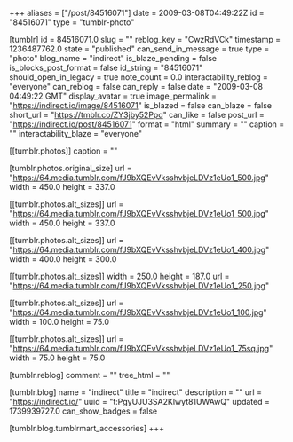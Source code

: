+++
aliases = ["/post/84516071"]
date = 2009-03-08T04:49:22Z
id = "84516071"
type = "tumblr-photo"

[tumblr]
id = 84516071.0
slug = ""
reblog_key = "CwzRdVCk"
timestamp = 1236487762.0
state = "published"
can_send_in_message = true
type = "photo"
blog_name = "indirect"
is_blaze_pending = false
is_blocks_post_format = false
id_string = "84516071"
should_open_in_legacy = true
note_count = 0.0
interactability_reblog = "everyone"
can_reblog = false
can_reply = false
date = "2009-03-08 04:49:22 GMT"
display_avatar = true
image_permalink = "https://indirect.io/image/84516071"
is_blazed = false
can_blaze = false
short_url = "https://tmblr.co/ZY3jby52Ppd"
can_like = false
post_url = "https://indirect.io/post/84516071"
format = "html"
summary = ""
caption = ""
interactability_blaze = "everyone"

[[tumblr.photos]]
caption = ""

[tumblr.photos.original_size]
url = "https://64.media.tumblr.com/fJ9bXQEvVksshvbjeLDVz1eUo1_500.jpg"
width = 450.0
height = 337.0

[[tumblr.photos.alt_sizes]]
url = "https://64.media.tumblr.com/fJ9bXQEvVksshvbjeLDVz1eUo1_500.jpg"
width = 450.0
height = 337.0

[[tumblr.photos.alt_sizes]]
url = "https://64.media.tumblr.com/fJ9bXQEvVksshvbjeLDVz1eUo1_400.jpg"
width = 400.0
height = 300.0

[[tumblr.photos.alt_sizes]]
width = 250.0
height = 187.0
url = "https://64.media.tumblr.com/fJ9bXQEvVksshvbjeLDVz1eUo1_250.jpg"

[[tumblr.photos.alt_sizes]]
url = "https://64.media.tumblr.com/fJ9bXQEvVksshvbjeLDVz1eUo1_100.jpg"
width = 100.0
height = 75.0

[[tumblr.photos.alt_sizes]]
url = "https://64.media.tumblr.com/fJ9bXQEvVksshvbjeLDVz1eUo1_75sq.jpg"
width = 75.0
height = 75.0

[tumblr.reblog]
comment = ""
tree_html = ""

[tumblr.blog]
name = "indirect"
title = "indirect"
description = ""
url = "https://indirect.io/"
uuid = "t:PgyUJU3SA2Klwyt81UWAwQ"
updated = 1739939727.0
can_show_badges = false

[tumblr.blog.tumblrmart_accessories]
+++
